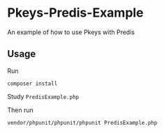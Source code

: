 # Pkeys-Predis-Example
An example of how to use Pkeys with Predis

## Usage
Run

`composer install`

Study `PredisExample.php`

Then run

`vendor/phpunit/phpunit/phpunit PredisExample.php`
